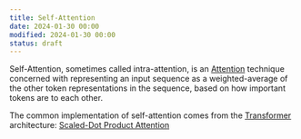 ```yaml
---
title: Self-Attention
date: 2024-01-30 00:00
modified: 2024-01-30 00:00
status: draft
---
```


Self-Attention, sometimes called intra-attention, is an [Attention](attention.md) technique concerned with representing an input sequence as a weighted-average of the other token representations in the sequence, based on how important tokens are to each other.

The common implementation of self-attention comes from the [Transformer](transformer.md) architecture: [Scaled-Dot Product Attention](scaled-dot-product-attention.md)
